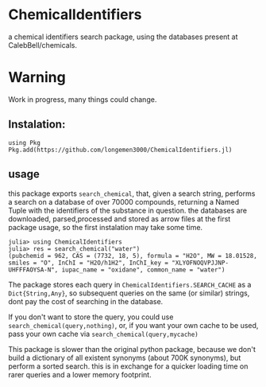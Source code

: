 # ChemicalIdentifiers

a chemical identifiers search package, using the databases present at CalebBell/chemicals.
# Warning
Work in progress, many things could change.

## Instalation:
```
using Pkg
Pkg.add(https://github.com/longemen3000/ChemicalIdentifiers.jl)
```

## usage
this package exports `search_chemical`, that, given a search string, performs a search on a database of over 70000 compounds, returning a Named Tuple with the identifiers of the substance in question. the databases are downloaded, parsed,processed and stored as arrow files at the first package usage, so the first instalation may take some time.

```
julia> using ChemicalIdentifiers
julia> res = search_chemical("water")
(pubchemid = 962, CAS = (7732, 18, 5), formula = "H2O", MW = 18.01528, smiles = "O", InChI = "H2O/h1H2", InChI_key = "XLYOFNOQVPJJNP-UHFFFAOYSA-N", iupac_name = "oxidane", common_name = "water")
```

The package stores each query in `ChemicalIdentifiers.SEARCH_CACHE` as a `Dict{String,Any}`, so subsequent queries on the same (or similar) strings, dont pay the cost of searching in the database.

If you don't want to store the query, you could use `search_chemical(query,nothing)`, or, if you want your own cache to be used, pass your own cache via `search_chemical(query,mycache)`

This package is slower than the original python package, because we don't build a dictionary of all existent synonyms (about 700K synonyms), but perform a sorted search. this is in exchange for a quicker loading time on rarer queries and a lower memory footprint.
